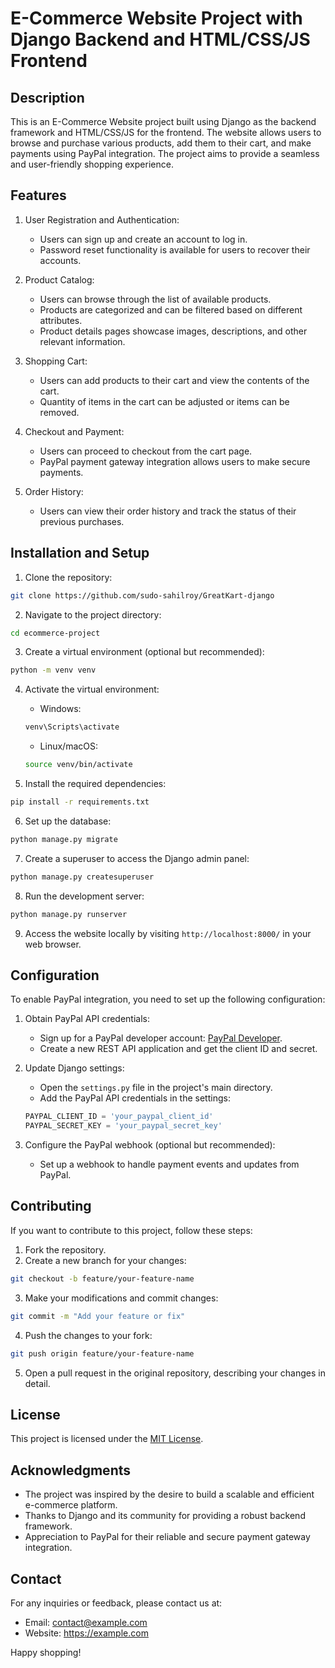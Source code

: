 # E-Commerce Website Project with Django Backend and HTML/CSS/JS Frontend



## Description

This is an E-Commerce Website project built using Django as the backend framework and HTML/CSS/JS for the frontend. The website allows users to browse and purchase various products, add them to their cart, and make payments using PayPal integration. The project aims to provide a seamless and user-friendly shopping experience.

## Features

1. User Registration and Authentication:
   - Users can sign up and create an account to log in.
   - Password reset functionality is available for users to recover their accounts.

2. Product Catalog:
   - Users can browse through the list of available products.
   - Products are categorized and can be filtered based on different attributes.
   - Product details pages showcase images, descriptions, and other relevant information.

3. Shopping Cart:
   - Users can add products to their cart and view the contents of the cart.
   - Quantity of items in the cart can be adjusted or items can be removed.

4. Checkout and Payment:
   - Users can proceed to checkout from the cart page.
   - PayPal payment gateway integration allows users to make secure payments.

5. Order History:
   - Users can view their order history and track the status of their previous purchases.

## Installation and Setup

1. Clone the repository:

```bash
git clone https://github.com/sudo-sahilroy/GreatKart-django
```

2. Navigate to the project directory:

```bash
cd ecommerce-project
```

3. Create a virtual environment (optional but recommended):

```bash
python -m venv venv
```

4. Activate the virtual environment:

   - Windows:

   ```bash
   venv\Scripts\activate
   ```

   - Linux/macOS:

   ```bash
   source venv/bin/activate
   ```

5. Install the required dependencies:

```bash
pip install -r requirements.txt
```

6. Set up the database:

```bash
python manage.py migrate
```

7. Create a superuser to access the Django admin panel:

```bash
python manage.py createsuperuser
```

8. Run the development server:

```bash
python manage.py runserver
```

9. Access the website locally by visiting `http://localhost:8000/` in your web browser.

## Configuration

To enable PayPal integration, you need to set up the following configuration:

1. Obtain PayPal API credentials:
   - Sign up for a PayPal developer account: [PayPal Developer](https://developer.paypal.com/).
   - Create a new REST API application and get the client ID and secret.

2. Update Django settings:
   - Open the `settings.py` file in the project's main directory.
   - Add the PayPal API credentials in the settings:

   ```python
   PAYPAL_CLIENT_ID = 'your_paypal_client_id'
   PAYPAL_SECRET_KEY = 'your_paypal_secret_key'
   ```

3. Configure the PayPal webhook (optional but recommended):
   - Set up a webhook to handle payment events and updates from PayPal.

## Contributing

If you want to contribute to this project, follow these steps:

1. Fork the repository.
2. Create a new branch for your changes:

```bash
git checkout -b feature/your-feature-name
```

3. Make your modifications and commit changes:

```bash
git commit -m "Add your feature or fix"
```

4. Push the changes to your fork:

```bash
git push origin feature/your-feature-name
```

5. Open a pull request in the original repository, describing your changes in detail.

## License

This project is licensed under the [MIT License](LICENSE).

## Acknowledgments

- The project was inspired by the desire to build a scalable and efficient e-commerce platform.
- Thanks to Django and its community for providing a robust backend framework.
- Appreciation to PayPal for their reliable and secure payment gateway integration.

## Contact

For any inquiries or feedback, please contact us at:
- Email: contact@example.com
- Website: https://example.com

Happy shopping!
